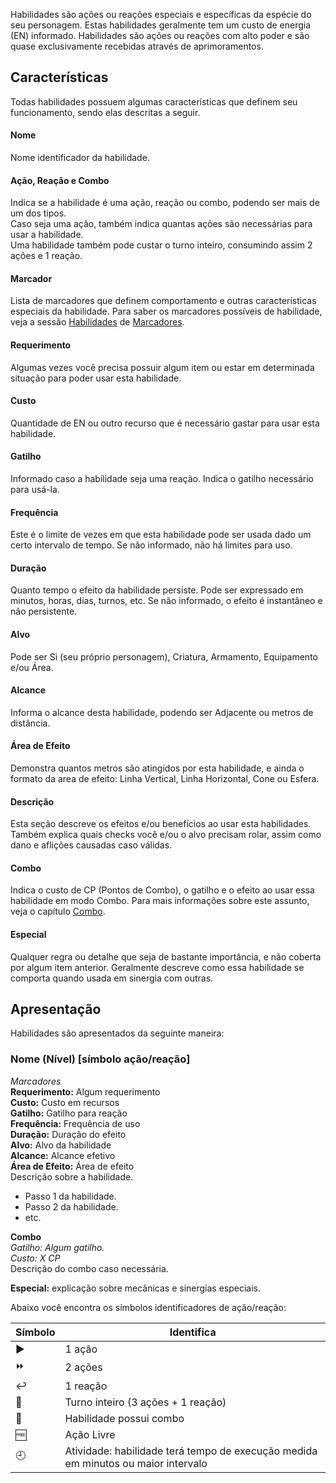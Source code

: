 Habilidades são ações ou reações especiais e específicas da espécie do seu personagem. Estas habilidades geralmente tem um custo de energia (EN) informado. Habilidades são ações ou reações com alto poder e são quase exclusivamente recebidas através de aprimoramentos.

## Características

Todas habilidades possuem algumas características que definem seu funcionamento, sendo elas descritas a seguir.

#### Nome

Nome identificador da habilidade.

#### Ação, Reação e Combo

Indica se a habilidade é uma ação, reação ou combo, podendo ser mais de um dos tipos.  
Caso seja uma ação, também indica quantas ações são necessárias para usar a habilidade.  
Uma habilidade também pode custar o turno inteiro, consumindo assim 2 ações e 1 reação.

#### Marcador

Lista de marcadores que definem comportamento e outras características especiais da habilidade. Para saber os marcadores possíveis de habilidade, veja a sessão [Habilidades](../tags/abilities.md) de [Marcadores](../tags/index.md).

#### Requerimento

Algumas vezes você precisa possuir algum item ou estar em determinada situação para poder usar esta habilidade.

#### Custo

Quantidade de EN ou outro recurso que é necessário gastar para usar esta habilidade.

#### Gatilho

Informado caso a habilidade seja uma reação. Indica o gatilho necessário para usá-la.

#### Frequência

Este é o limite de vezes em que esta habilidade pode ser usada dado um certo intervalo de tempo. Se não informado, não há limites para uso.

#### Duração

Quanto tempo o efeito da habilidade persiste. Pode ser expressado em minutos, horas, dias, turnos, etc. Se não informado, o efeito é instantâneo e não persistente.

#### Alvo

Pode ser Si (seu próprio personagem), Criatura, Armamento, Equipamento e/ou Área.

#### Alcance

Informa o alcance desta habilidade, podendo ser Adjacente ou metros de distância.

#### Área de Efeito

Demonstra quantos metros são atingidos por esta habilidade, e ainda o formato da area de efeito: Linha Vertical, Linha Horizontal, Cone ou Esfera.

#### Descrição

Esta seção descreve os efeitos e/ou benefícios ao usar esta habilidades. Também explica quais checks você e/ou o alvo precisam rolar, assim como dano e aflições causadas caso válidas.

#### Combo

Indica o custo de CP (Pontos de Combo), o gatilho e o efeito ao usar essa habilidade em modo Combo. Para mais informações sobre este assunto, veja o capítulo [Combo](combo.md).

#### Especial

Qualquer regra ou detalhe que seja de bastante importância, e não coberta por algum item anterior. Geralmente descreve como essa habilidade se comporta quando usada em sinergia com outras.

## Apresentação

Habilidades são apresentados da seguinte maneira:

### Nome (Nível) [símbolo ação/reação]

_Marcadores_  
**Requerimento:** Algum requerimento  
**Custo:** Custo em recursos  
**Gatilho:** Gatilho para reação  
**Frequência:** Frequência de uso  
**Duração:** Duração do efeito  
**Alvo:** Alvo da habilidade  
**Alcance:** Alcance efetivo  
**Área de Efeito:** Área de efeito  
Descrição sobre a habilidade.

- Passo 1 da habilidade.
- Passo 2 da habilidade.
- etc.

**Combo**  
_Gatilho: Algum gatilho._  
_Custo: X CP_  
Descrição do combo caso necessária.

**Especial:** explicação sobre mecânicas e sinergias especiais.

Abaixo você encontra os símbolos identificadores de ação/reação:

| Símbolo                     | Identifica                                                                        |
| --------------------------- | --------------------------------------------------------------------------------- |
| :arrow_forward:             | 1 ação                                                                            |
| :fast_forward:              | 2 ações                                                                           |
| :leftwards_arrow_with_hook: | 1 reação                                                                          |
| :arrows_counterclockwise:   | Turno inteiro (3 ações + 1 reação)                                                |
| :large_orange_diamond:      | Habilidade possui combo                                                           |
| :free:                      | Ação Livre                                                                        |
| :clock9:                    | Atividade: habilidade terá tempo de execução medida em minutos ou maior intervalo |
